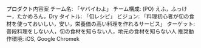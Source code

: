 プロダクト内容案
チーム名: 「ヤバイわよ」
チーム構成: (PO) えふ，ふっけー，たかめろん，Dry
タイトル: 「旬レシピ」
ビジョン: 「料理初心者が旬の食材を使っておいしい，安い，栄養価の高い料理を作れるサービス」
ターゲット: 普段料理をしない人，旬の食材を知らない人，地元の食材を知らない人
推奨動作環境: iOS, Google Chromek